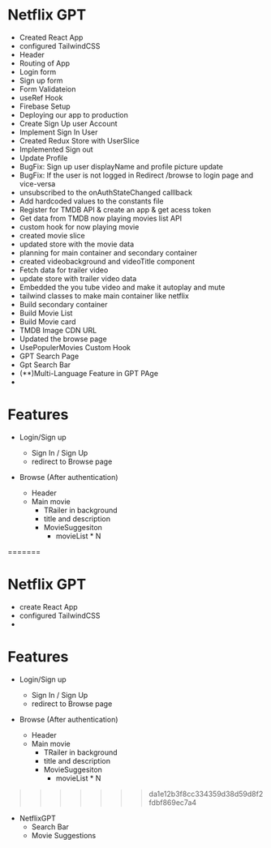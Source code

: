 
# Netflix GPT 

- Created React App
- configured TailwindCSS
- Header
- Routing of App
- Login form
- Sign up form
- Form Validateion
- useRef Hook
- Firebase Setup
- Deploying our app to production
- Create Sign Up user Account
- Implement Sign In User 
- Created Redux Store with UserSlice 
- Implemented Sign out 
- Update Profile 
- BugFix: Sign up user displayName and profile picture update
- BugFix: If the user is not logged in Redirect /browse to login page and vice-versa
- unsubscribed to the onAuthStateChanged calllback
- Add hardcoded values to the constants file 
- Register for TMDB API  & create an app & get acess token 
- Get data from TMDB now playing movies list API 
- custom hook for now playing movie
- created movie slice
- updated store with the movie data
- planning for main container and secondary container
- created videobackground and videoTitle component
- Fetch data for trailer video
- update store with trailer video data 
- Embedded the you tube video and make it autoplay and mute
- tailwind classes to make main container like netflix
- Build secondary container
- Build Movie List
- Build Movie card
- TMDB Image CDN URL
- Updated the browse page 
- UsePopulerMovies Custom Hook
- GPT Search Page
- Gpt Search Bar
- (**)Multi-Language Feature in GPT PAge
- 






# Features
- Login/Sign up
  - Sign In / Sign Up
  - redirect to Browse page

- Browse (After authentication)
  - Header
  - Main movie
       - TRailer in background
       - title and description
       - MovieSuggesiton
          - movieList * N

=======


# Netflix GPT 

- create React App
- configured TailwindCSS
- 


# Features
- Login/Sign up
  - Sign In / Sign Up
  - redirect to Browse page

- Browse (After authentication)
  - Header
  - Main movie
       - TRailer in background
       - title and description
       - MovieSuggesiton
          - movieList * N

>>>>>>> da1e12b3f8cc334359d38d59d8f2fdbf869ec7a4
- NetflixGPT 
  - Search Bar
  - Movie Suggestions
